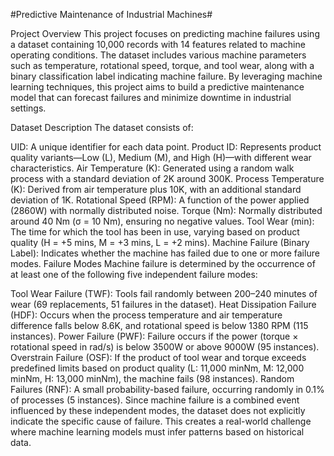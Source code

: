 #Predictive Maintenance of Industrial Machines#

Project Overview
This project focuses on predicting machine failures using a dataset containing 10,000 records with 14 features related to machine operating conditions. The dataset includes various machine parameters such as temperature, rotational speed, torque, and tool wear, along with a binary classification label indicating machine failure. By leveraging machine learning techniques, this project aims to build a predictive maintenance model that can forecast failures and minimize downtime in industrial settings.

Dataset Description
The dataset consists of:

UID: A unique identifier for each data point.
Product ID: Represents product quality variants—Low (L), Medium (M), and High (H)—with different wear characteristics.
Air Temperature (K): Generated using a random walk process with a standard deviation of 2K around 300K.
Process Temperature (K): Derived from air temperature plus 10K, with an additional standard deviation of 1K.
Rotational Speed (RPM): A function of the power applied (2860W) with normally distributed noise.
Torque (Nm): Normally distributed around 40 Nm (σ = 10 Nm), ensuring no negative values.
Tool Wear (min): The time for which the tool has been in use, varying based on product quality (H = +5 mins, M = +3 mins, L = +2 mins).
Machine Failure (Binary Label): Indicates whether the machine has failed due to one or more failure modes.
Failure Modes
Machine failure is determined by the occurrence of at least one of the following five independent failure modes:

Tool Wear Failure (TWF): Tools fail randomly between 200–240 minutes of wear (69 replacements, 51 failures in the dataset).
Heat Dissipation Failure (HDF): Occurs when the process temperature and air temperature difference falls below 8.6K, and rotational speed is below 1380 RPM (115 instances).
Power Failure (PWF): Failure occurs if the power (torque × rotational speed in rad/s) is below 3500W or above 9000W (95 instances).
Overstrain Failure (OSF): If the product of tool wear and torque exceeds predefined limits based on product quality (L: 11,000 minNm, M: 12,000 minNm, H: 13,000 minNm), the machine fails (98 instances).
Random Failures (RNF): A small probability-based failure, occurring randomly in 0.1% of processes (5 instances).
Since machine failure is a combined event influenced by these independent modes, the dataset does not explicitly indicate the specific cause of failure. This creates a real-world challenge where machine learning models must infer patterns based on historical data.
